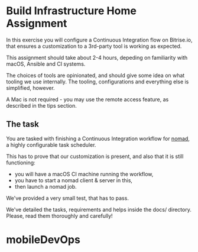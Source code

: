 # Build Infrastructure Home Assignment

In this exercise you will configure a Continuous Integration flow on Bitrise.io, that ensures a customization to a 3rd-party tool is working as expected.

This assignment should take about 2-4 hours, depeding on familiarity with macOS, Ansible and CI systems.

The choices of tools are opinionated, and should give some idea on what tooling we use internally. The tooling, configurations and everything else is simplified, however.

A Mac is not required - you may use the remote access feature, as described in the tips section.

## The task

You are tasked with finishing a Continuous Integration workflow for [nomad](https://www.nomadproject.io/), a highly configurable task scheduler.

This has to prove that our customization is present, and also that it is still functioning:

 - you will have a macOS CI machine running the workflow,
 - you have to start a nomad client & server in this,
 - then launch a nomad job.

 We've provided a very small test, that has to pass.

 We've detailed the tasks, requirements and helps inside the docs/ directory. Please, read them thoroughly and carefully!
# mobileDevOps
